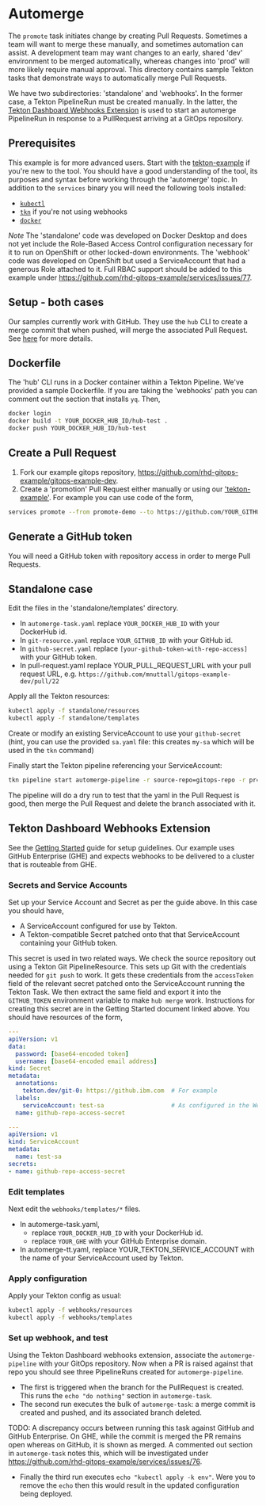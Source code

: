 # Automerge

The `promote` task initiates change by creating Pull Requests. Sometimes a team will want to merge these manually, and sometimes automation can assist. A development team may want changes to an early, shared 'dev' environment to be merged automatically, whereas changes into 'prod' will more likely require manual approval. This directory contains sample Tekton tasks that demonstrate ways to automatically merge Pull Requests. 

We have two subdirectories: 'standalone' and 'webhooks'. In the former case, a Tekton PipelineRun must be created manually. In the latter, the [Tekton Dashboard Webhooks Extension](https://github.com/tektoncd/experimental/tree/master/webhooks-extension) is used to start an automerge PipelineRun in response to a PullRequest arriving at a GitOps repository.

## Prerequisites

This example is for more advanced users. Start with the [tekton-example](../tekton-example/README.md) if you're new to the tool. You should have a good understanding of the tool, its purposes and syntax before working through the 'automerge' topic. In addition to the `services` binary you will need the following tools installed:

- [`kubectl`](https://kubernetes.io/docs/tasks/tools/install-kubectl/)
- [`tkn`](https://github.com/tektoncd/cli) if you're not using webhooks
- [`docker`](https://docs.docker.com/get-docker/)

*Note* The 'standalone' code was developed on Docker Desktop and does not yet include the Role-Based Access Control configuration necessary for it to run on OpenShift or other locked-down environments. The 'webhook' code was developed on OpenShift but used a ServiceAccount that had a generous Role attached to it. Full RBAC support should be added to this example under https://github.com/rhd-gitops-example/services/issues/77.

## Setup - both cases

Our samples currently work with GitHub. They use the `hub` CLI to create a merge commit that when pushed, will merge the associated Pull Request. See [here](https://hub.github.com/hub-merge.1.html) for more details.


## Dockerfile

The 'hub' CLI runs in a Docker container within a Tekton Pipeline. We've provided a sample Dockerfile. If you are taking the 'webhooks' path you can comment out the section that installs `yq`. Then, 

```sh
docker login
docker build -t YOUR_DOCKER_HUB_ID/hub-test .
docker push YOUR_DOCKER_HUB_ID/hub-test
```

## Create a Pull Request

1. Fork our example gitops repository, https://github.com/rhd-gitops-example/gitops-example-dev. 
1. Create a 'promotion' Pull Request either manually or using our ['tekton-example'](../tekton-example/README.md). For example you can use code of the form, 

```sh
services promote --from promote-demo --to https://github.com/YOUR_GITHUB_ID/gitops-example-dev.git --service promote-demo
```

## Generate a GitHub token

You will need a GitHub token with repository access in order to merge Pull Requests. 

## Standalone case

Edit the files in the 'standalone/templates' directory.

- In `automerge-task.yaml` replace `YOUR_DOCKER_HUB_ID` with your DockerHub id.
- In `git-resource.yaml` replace `YOUR_GITHUB_ID` with your GitHub id.
- In `github-secret.yaml` replace `[your-github-token-with-repo-access]` with your GitHub token.
- In pull-request.yaml replace YOUR_PULL_REQUEST_URL with your pull request URL, e.g. `https://github.com/mnuttall/gitops-example-dev/pull/22`

Apply all the Tekton resources:

```sh
kubectl apply -f standalone/resources
kubectl apply -f standalone/templates
```

Create or modify an existing ServiceAccount to use your `github-secret` (hint, you can use the provided `sa.yaml` file: this creates `my-sa` which will be used in the `tkn` command)

Finally start the Tekton pipeline referencing your ServiceAccount:

```sh
tkn pipeline start automerge-pipeline -r source-repo=gitops-repo -r pr=pull-request -p github-config=promoteconfigmap -p github-secret=github-secret --showlog -s my-sa
```

The pipeline will do a dry run to test that the yaml in the Pull Request is good, then merge the Pull Request and delete the branch associated with it.

## Tekton Dashboard Webhooks Extension

See the [Getting Started](https://github.com/tektoncd/experimental/blob/master/webhooks-extension/docs/GettingStarted.md) guide for setup guidelines. Our example uses GitHub Enterprise (GHE) and expects webhooks to be delivered to a cluster that is routeable from GHE.

### Secrets and Service Accounts

Set up your Service Account and Secret as per the guide above. In this case you should have,

- A ServiceAccount configured for use by Tekton.
- A Tekton-compatible Secret patched onto that that ServiceAccount containing your GitHub token.

This secret is used in two related ways. We check the source repository out using a Tekton Git PipelineResource. This sets up Git with the credentials needed for `git push` to work. It gets these credentials from the `accessToken` field of the relevant secret patched onto the ServiceAccount running the Tekton Task. We then extract the same field and export it into the `GITHUB_TOKEN` environment variable to make `hub merge` work. Instructions for creating this secret are in the Getting Started document linked above. You should have resources of the form, 

```yaml
---
apiVersion: v1
data:
  password: [base64-encoded token]
  username: [base64-encoded email address]
kind: Secret
metadata:
  annotations:
    tekton.dev/git-0: https://github.ibm.com  # For example
  labels:
    serviceAccount: test-sa                   # As configured in the Webhooks Extension
  name: github-repo-access-secret

---
apiVersion: v1
kind: ServiceAccount
metadata:
  name: test-sa
secrets:
- name: github-repo-access-secret
```

### Edit templates

Next edit the `webhooks/templates/*` files.

- In automerge-task.yaml,
  - replace `YOUR_DOCKER_HUB_ID` with your DockerHub id.
  - replace `YOUR_GHE` with your GitHub Enterprise domain.
- In automerge-tt.yaml, replace YOUR_TEKTON_SERVICE_ACCOUNT with the name of your ServiceAccount used by Tekton.

### Apply configuration

Apply your Tekton config as usual: 

```sh
kubectl apply -f webhooks/resources
kubectl apply -f webhooks/templates
```

### Set up webhook, and test

Using the Tekton Dashboard webhooks extension, associate the `automerge-pipeline` with your GitOps repository. Now when a PR is raised against that repo you should see three PipelineRuns created for `automerge-pipeline`. 

- The first is triggered when the branch for the PullRequest is created. This runs the `echo "do nothing"` section in `automerge-task`.
- The second run executes the bulk of `automerge-task`: a merge commit is created and pushed, and its associated branch deleted.

TODO:
A discrepancy occurs between running this task against GitHub and GitHub Enterprise. On GHE, while the commit is merged the PR remains open whereas on GitHub, it is shown as merged. A commented out section in `automerge-task` notes this, which will be investigated under https://github.com/rhd-gitops-example/services/issues/76.

- Finally the third run executes `echo "kubectl apply -k env"`. Were you to remove the `echo` then this would result in the updated configuration being deployed.